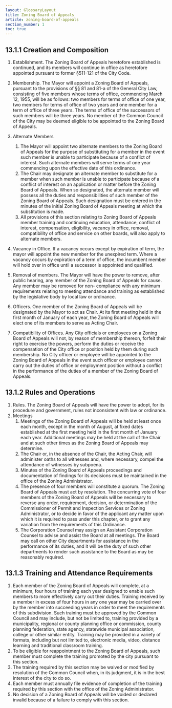 ```yaml
---
layout: GlossaryLayout
title: Zoning Board of Appeals
article: zoning-board-of-appeals
section_number: 1
toc: true
---
```


## 13.1.1 Creation and Composition

1. Establishment. The Zoning Board of Appeals heretofore established is continued, and its members will continue in office as heretofore appointed pursuant to former §511-121 of the City Code.
2. Membership. The Mayor will appoint a Zoning Board of Appeals, pursuant to the provisions of §§ 81 and 81-a of the General City Law, consisting of five members whose terms of office, commencing March 12, 1955, will be as follows: two members for terms of office of one year, two members for terms of office of two years and one member for a term of office of three years. The terms of office of the successors of such members will be three years. No member of the Common Council of the City may be deemed eligible to be appointed to the Zoning Board of Appeals.
3. Alternate Members

   1. The Mayor will appoint two alternate members to the Zoning Board of Appeals for the purpose of substituting for a member in the event such member is unable to participate because of a conflict of interest. Such alternate members will serve terms of one year commencing upon the effective date of this ordinance.
   2. The Chair may designate an alternate member to substitute for a member when such member is unable to participate because of a conflict of interest on an application or matter before the Zoning Board of Appeals. When so designated, the alternate member will possess all the duties and responsibilities of such member of the Zoning Board of Appeals. Such designation must be entered in the minutes of the initial Zoning Board of Appeals meeting at which the substitution is made.
   3. All provisions of this section relating to Zoning Board of Appeals member training and continuing education, attendance, conflict of interest, compensation, eligibility, vacancy in office, removal, compatibility of office and service on other boards, will also apply to alternate members.

4. Vacancy in Office. If a vacancy occurs except by expiration of term, the mayor will appoint the new member for the unexpired term. Where a vacancy occurs by expiration of a term of office, the incumbent member will hold over in office until a successor is appointed and qualified.
5. Removal of members. The Mayor will have the power to remove, after public hearing, any member of the Zoning Board of Appeals for cause. Any member may be removed for non- compliance with any minimum requirements relating to meeting attendance and training as established by the legislative body by local law or ordinance.
6. Officers. One member of the Zoning Board of Appeals will be designated by the Mayor to act as Chair. At its first meeting held in the first month of January of each year, the Zoning Board of Appeals will elect one of its members to serve as Acting Chair.
7. Compatibility of Offices. Any City officials or employees on a Zoning Board of Appeals will not, by reason of membership thereon, forfeit their right to exercise the powers, perform the duties or receive the compensation of the City office or position held by them during such membership. No City officer or employee will be appointed to the Zoning Board of Appeals in the event such officer or employee cannot carry out the duties of office or employment position without a conflict in the performance of the duties of a member of the Zoning Board of Appeals.

## 13.1.2 Rules and Operations

1. Rules. The Zoning Board of Appeals will have the power to adopt, for its procedure and government, rules not inconsistent with law or ordinance.
2. Meetings
   1. Meetings of the Zoning Board of Appeals will be held at least once each month, except in the month of August, at fixed dates established at the first meeting held in the first month of January each year. Additional meetings may be held at the call of the Chair and at such other times as the Zoning Board of Appeals may determine.
   2. The Chair or, in the absence of the Chair, the Acting Chair, will administer oaths to all witnesses and, where necessary, compel the attendance of witnesses by subpoena.
   3. Minutes of the Zoning Board of Appeals proceedings and documentation of findings for its decisions must be maintained in the office of the Zoning Administrator.
   4. The presence of four members will constitute a quorum. The Zoning Board of Appeals must act by resolution. The concurring vote of four members of the Zoning Board of Appeals will be necessary to reverse any order, requirement, decision, or determination of the Commissioner of Permit and Inspection Services or Zoning Administrator, or to decide in favor of the applicant any matter upon which it is required to pass under this chapter, or to grant any variation from the requirements of this Ordinance.
   5. The Corporation Counsel may assign an Assistant Corporation Counsel to advise and assist the Board at all meetings. The Board may call on other City departments for assistance in the performance of its duties, and it will be the duty of such other departments to render such assistance to the Board as may be reasonably required.

## 13.1.3 Training and Attendance Requirements

1. Each member of the Zoning Board of Appeals will complete, at a minimum, four hours of training each year designed to enable such members to more effectively carry out their duties. Training received by a member in excess of four hours in any one year may be carried over by the member into succeeding years in order to meet the requirements of this subdivision. Such training must be approved by the Common Council
   and may include, but not be limited to, training provided by a municipality, regional or county planning office or commission, county planning federation, state agency, statewide municipal association, college or other similar entity. Training may be provided in a variety of formats, including but not limited to, electronic media, video, distance learning and traditional classroom training.
2. To be eligible for reappointment to the Zoning Board of Appeals, such member must complete the training promoted by the city pursuant to this section.
3. The training required by this section may be waived or modified by resolution of the Common Council when, in its judgment, it is in the best interest of the city to do so.
4. Each member must annually file evidence of completion of the training required by this section with the office of the Zoning Administrator.
5. No decision of a Zoning Board of Appeals will be voided or declared invalid because of a failure to comply with this section.
